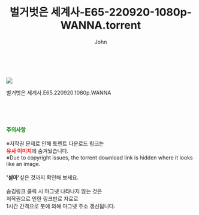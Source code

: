 ﻿---
layout: post
title:  "    벌거벗은 세계사-E65-220920-1080p-WANNA.torrent"
author: John
categories: [ TV ]
tags: [  ]
image: https://torrentrj54.com/uploadfile/full/0d1e0702e5dc0cdcc5f91085f9f3169506c840f0.jpg 
description: "    벌거벗은 세계사-E65-220920-1080p-WANNA torrent 정보 공유"
toc: true
toc_sticky: true
---

<br>
<p><img src="https://torrentrj54.com/uploadfile/full/0d1e0702e5dc0cdcc5f91085f9f3169506c840f0.jpg"/></p>
 벌거벗은 세계사.E65.220920.1080p.WANNA  
    
<br><br><br>
<p data-ke-size="size16"><b><span style="color: green;">주의사항</span></b><br /><br />※저작권 문제로 인해 토렌트 다운로드 링크는<br /><b><span style="color: red;">유사 이미지</span></b>에 숨겨뒀습니다.<br />※Due to copyright issues, the torrent download link is hidden where it looks like an image.<br /><br /><b>'설마'</b>싶은 것까지 확인해 보세요.<br /><br />숨김링크 클릭 시 마그넷 나타나지 않는 것은<br />저작권으로 인한 링크만료 자료로<br />1시간 간격으로 봇에 의해 마그넷 주소 갱신됩니다.</p>
